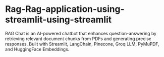 # Rag-Rag-application-using-streamlit-using-streamlit
RAG Chat is an AI-powered chatbot that enhances question-answering by retrieving relevant document chunks from PDFs and generating precise responses. Built with Streamlit, LangChain, Pinecone, Groq LLM, PyMuPDF, and HuggingFace Embeddings.
